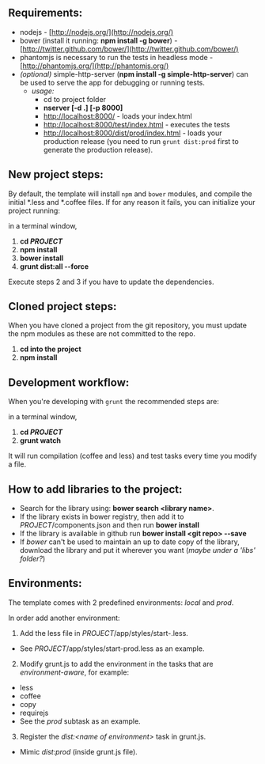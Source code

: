 Requirements:
-------------
- nodejs - [http://nodejs.org/](http://nodejs.org/)
- bower (install it running: **npm install -g bower**) - [http://twitter.github.com/bower/](http://twitter.github.com/bower/)
- phantomjs is necessary to run the tests in headless mode - [http://phantomjs.org/](http://phantomjs.org/)
- _(optional)_ simple-http-server (**npm install -g simple-http-server**) can be used to serve the app for debugging or running tests.
  - _usage:_ 
     - cd to project folder
     - **nserver [-d .] [-p 8000]**
     - [http://localhost:8000/](http://localhost:8000/) - loads your index.html
     - [http://localhost:8000/test/index.html](http://localhost:8000/test/index.html) - executes the tests
     - [http://localhost:8000/dist/prod/index.html](http://localhost:8000/dist/prod/index.html) - loads your production release (you need to run ```grunt dist:prod``` first to generate the production release).

New project steps:
--------------------
By default, the template will install ```npm``` and ```bower``` modules, and compile the initial *.less and *.coffee files. If for any reason it fails, you can initialize your project running: 

in a terminal window,

1. **cd _PROJECT_**
2. **npm install**
3. **bower install**
4. **grunt dist:all --force**

Execute steps 2 and 3 if you have to update the dependencies.

Cloned project steps:
---------------------
When you have cloned a project from the git repository, you must update the npm modules as these are not committed to the repo.

1. **cd into the project**
2. **npm install**

Development workflow:
---------------------
When you're developing with ```grunt``` the recommended steps are:

in a terminal window,

1. **cd _PROJECT_**
2. **grunt watch**

It will run compilation (coffee and less) and test tasks every time you modify a file.

How to add libraries to the project:
------------------------------------
- Search for the library using: **bower search &lt;library name&gt;**.
- If the library exists in bower registry, then add it to _PROJECT_/components.json and then run **bower install**
- If the library is available in github run **bower install &lt;git repo&gt; --save**
- If _bower_ can't be used to maintain an up to date copy of the library, download the library and put it wherever you want (_maybe under a 'libs' folder?_)

Environments:
-------------
The template comes with 2 predefined environments: _local_ and _prod_.

In order add another environment:

1. Add the less file in _PROJECT_/app/styles/start-<name of environment>.less. 
  + See _PROJECT_/app/styles/start-prod.less as an example.
2. Modify grunt.js to add the environment in the tasks that are _environment-aware_, for example: 
  + less
  + coffee
  + copy
  + requirejs
  + See the _prod_ subtask as an example.
3. Register the _dist:&lt;name of environment&gt;_ task in grunt.js. 
  + Mimic _dist:prod_ (inside grunt.js file).
